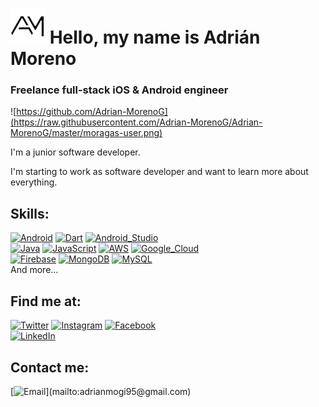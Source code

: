 # ![](https://raw.githubusercontent.com/Adrian-MorenoG/Adrian-MorenoG/master/am_logo.png) Hello, my name is Adrián Moreno
### Freelance full-stack iOS & Android engineer

![https://github.com/Adrian-MorenoG](https://raw.githubusercontent.com/Adrian-MorenoG/Adrian-MorenoG/master/moragas-user.png)

I'm a junior software developer.

I'm starting to work as software developer and want to learn more about everything.

## Skills:
[![Android](https://img.shields.io/badge/Android-3DDC84?style=for-the-badge&logo=android&logoColor=white&labelColor=101010)]()
[![Dart](https://img.shields.io/badge/Dart-0175C2?style=for-the-badge&logo=dart&logoColor=white&labelColor=101010)]()
[![Android_Studio](https://img.shields.io/badge/Android_Studio-3DDC84?style=for-the-badge&logo=android-studio&logoColor=white&labelColor=101010)]()
</br>
[![Java](https://img.shields.io/badge/Java-007396?style=for-the-badge&logo=java&logoColor=white&labelColor=101010)]()
[![JavaScript](https://img.shields.io/badge/JavaScript-F7DF1E?style=for-the-badge&logo=javascript&logoColor=white&labelColor=101010)]()
[![AWS](https://img.shields.io/badge/AWS-232F3E?style=for-the-badge&logo=amazon-aws&logoColor=white&labelColor=101010)]()
[![Google_Cloud](https://img.shields.io/badge/Google_Cloud-4285F4?style=for-the-badge&logo=google_cloud&logoColor=white&labelColor=101010)]()
</br>
[![Firebase](https://img.shields.io/badge/Firebase-FFCA28?style=for-the-badge&logo=firebase&logoColor=white&labelColor=101010)]()
[![MongoDB](https://img.shields.io/badge/MongoDB-47A248?style=for-the-badge&logo=mongodb&logoColor=white&labelColor=101010)]()
[![MySQL](https://img.shields.io/badge/MySQL-4479A1?style=for-the-badge&logo=mysql&logoColor=white&labelColor=101010)]()
</br>
And more...

## Find me at:
[![Twitter](https://img.shields.io/badge/Twitter-@MoragasVGC-1DA1F2?style=for-the-badge&logo=twitter&logoColor=white&labelColor=101010)](https://twitter.com/MoragasVGC)
[![Instagram](https://img.shields.io/badge/Instagram-@MoragasVGC-E4405F?style=for-the-badge&logo=instagram&logoColor=white&labelColor=101010)](https://instagram.com/amorenog5)
[![Facebook](https://img.shields.io/badge/Facebook-@moragas95-1877F2?style=for-the-badge&logo=facebook&logoColor=white&labelColor=101010)](https://facebook.com/moragas95)
</br>
[![LinkedIn](https://img.shields.io/badge/LinkedIn-Adrian_Moreno-0077B5?style=for-the-badge&logo=linkedin&logoColor=white&labelColor=101010)](https://www.linkedin.com/in/amorenog5)

## Contact me:

[![Email](https://img.shields.io/badge/adrianmogi95@gmail.com-my_personal_email_(slow_response)-D14836?style=for-the-badge&logo=gmail&logoColor=white&labelColor=101010)](mailto:adrianmogi95@gmail.com)
